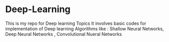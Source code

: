 # Deep-Learning
This is my repo for Deep learning Topics
It involves basic codes for implementation of Deep learning Algorithms like :
Shallow Neural Networks, Deep Neural Networks , Convolutional Nueral Networks
